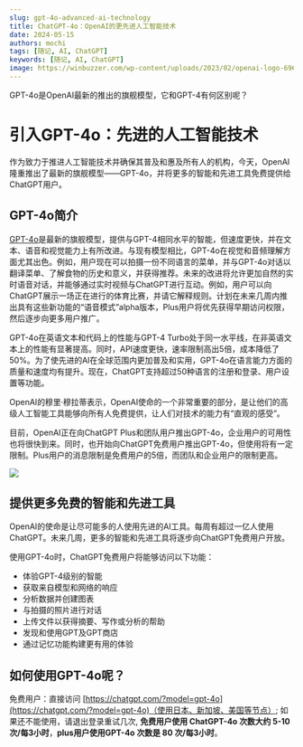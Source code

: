 ```yaml
---
slug: gpt-4o-advanced-ai-technology
title: ChatGPT-4o：OpenAI的更先进人工智能技术
date: 2024-05-15
authors: mochi
tags: [随记, AI, ChatGPT]
keywords: [随记, AI, ChatGPT]
image: https://winbuzzer.com/wp-content/uploads/2023/02/openai-logo-696x392.png.webp
---
```

GPT-4o是OpenAI最新的推出的旗舰模型，它和GPT-4有何区别呢？

<!-- truncate -->

# 引入GPT-4o：先进的人工智能技术

作为致力于推进人工智能技术并确保其普及和惠及所有人的机构，今天，OpenAI隆重推出了最新的旗舰模型——GPT-4o，并将更多的智能和先进工具免费提供给ChatGPT用户。

## GPT-4o简介

[GPT-4o](https://openai.com/index/hello-gpt-4o/)是最新的旗舰模型，提供与GPT-4相同水平的智能，但速度更快，并在文本、语音和视觉能力上有所改进。与现有模型相比，GPT-4o在视觉和音频理解方面尤其出色。例如，用户现在可以拍摄一份不同语言的菜单，并与GPT-4o对话以翻译菜单、了解食物的历史和意义，并获得推荐。未来的改进将允许更加自然的实时语音对话，并能够通过实时视频与ChatGPT进行互动。例如，用户可以向ChatGPT展示一场正在进行的体育比赛，并请它解释规则。计划在未来几周内推出具有这些新功能的“语音模式”alpha版本，Plus用户将优先获得早期访问权限，然后逐步向更多用户推广。

GPT-4o在英语文本和代码上的性能与GPT-4 Turbo处于同一水平线，在非英语文本上的性能有显著提高。同时，API速度更快，速率限制高出5倍，成本降低了50%。为了使先进的AI在全球范围内更加普及和实用，GPT-4o在语言能力方面的质量和速度均有提升。现在，ChatGPT支持超过50种语言的注册和登录、用户设置等功能。

OpenAI的穆里·穆拉蒂表示，OpenAI使命的一个非常重要的部分，是让他们的高级人工智能工具能够向所有人免费提供，让人们对技术的能力有“直观的感受”。

目前，OpenAI正在向ChatGPT Plus和团队用户推出GPT-4o，企业用户的可用性也将很快到来。同时，也开始向ChatGPT免费用户推出GPT-4o，但使用将有一定限制。Plus用户的消息限制是免费用户的5倍，而团队和企业用户的限制更高。

![](https://imagepphcloud.thepaper.cn/pph/image/304/905/299.jpg)

## 提供更多免费的智能和先进工具

OpenAI的使命是让尽可能多的人使用先进的AI工具。每周有超过一亿人使用ChatGPT。未来几周，更多的智能和先进工具将逐步向ChatGPT免费用户开放。

使用GPT-4o时，ChatGPT免费用户将能够访问以下功能：

- 体验GPT-4级别的智能
- 获取来自模型和网络的响应
- 分析数据并创建图表
- 与拍摄的照片进行对话
- 上传文件以获得摘要、写作或分析的帮助
- 发现和使用GPT及GPT商店
- 通过记忆功能构建更有用的体验

## 如何使用GPT-4o呢？

免费用户：直接访问 [https://chatgpt.com/?model=gpt-4o](https://chatgpt.com/?model=gpt-4o)（使用日本、新加坡、美国等节点）;
如果还不能使用，请退出登录重试几次, **免费用户使用 ChatGPT-4o 次数大约 5-10 次/每3小时**，**plus用户使用GPT-4o 次数是 80 次/每3小时**。